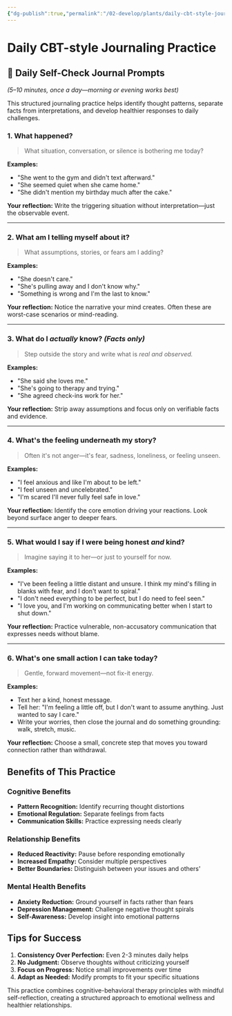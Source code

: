 ```yaml
---
{"dg-publish":true,"permalink":"/02-develop/plants/daily-cbt-style-journaling-practice/","title":"Daily CBT-style Journaling Practice","tags":["cognitive-behavioral-therapy","journaling","mindfulness","emotional-regulation","self-reflection"]}
---
```



# Daily CBT-style Journaling Practice

## 🧠 Daily Self-Check Journal Prompts
*(5–10 minutes, once a day—morning or evening works best)*

This structured journaling practice helps identify thought patterns, separate facts from interpretations, and develop healthier responses to daily challenges.

### 1. **What happened?**
> What situation, conversation, or silence is bothering me today?

**Examples:**
- "She went to the gym and didn't text afterward."
- "She seemed quiet when she came home."
- "She didn't mention my birthday much after the cake."

**Your reflection:**
Write the triggering situation without interpretation—just the observable event.

---

### 2. **What am I telling myself about it?**
> What assumptions, stories, or fears am I adding?

**Examples:**
- "She doesn't care."
- "She's pulling away and I don't know why."
- "Something is wrong and I'm the last to know."

**Your reflection:**
Notice the narrative your mind creates. Often these are worst-case scenarios or mind-reading.

---

### 3. **What do I *actually* know?** *(Facts only)*
> Step outside the story and write what is *real and observed.*

**Examples:**
- "She said she loves me."
- "She's going to therapy and trying."
- "She agreed check-ins work for her."

**Your reflection:**
Strip away assumptions and focus only on verifiable facts and evidence.

---

### 4. **What's the feeling underneath my story?**
> Often it's not anger—it's fear, sadness, loneliness, or feeling unseen.

**Examples:**
- "I feel anxious and like I'm about to be left."
- "I feel unseen and uncelebrated."
- "I'm scared I'll never fully feel safe in love."

**Your reflection:**
Identify the core emotion driving your reactions. Look beyond surface anger to deeper fears.

---

### 5. **What would I say if I were being honest *and* kind?**
> Imagine saying it to her—or just to yourself for now.

**Examples:**
- "I've been feeling a little distant and unsure. I think my mind's filling in blanks with fear, and I don't want to spiral."
- "I don't need everything to be perfect, but I do need to feel seen."
- "I love you, and I'm working on communicating better when I start to shut down."

**Your reflection:**
Practice vulnerable, non-accusatory communication that expresses needs without blame.

---

### 6. **What's one small action I can take today?**
> Gentle, forward movement—not fix-it energy.

**Examples:**
- Text her a kind, honest message.
- Tell her: "I'm feeling a little off, but I don't want to assume anything. Just wanted to say I care."
- Write your worries, then close the journal and do something grounding: walk, stretch, music.

**Your reflection:**
Choose a small, concrete step that moves you toward connection rather than withdrawal.

## Benefits of This Practice

### Cognitive Benefits
- **Pattern Recognition:** Identify recurring thought distortions
- **Emotional Regulation:** Separate feelings from facts
- **Communication Skills:** Practice expressing needs clearly

### Relationship Benefits
- **Reduced Reactivity:** Pause before responding emotionally
- **Increased Empathy:** Consider multiple perspectives
- **Better Boundaries:** Distinguish between your issues and others'

### Mental Health Benefits
- **Anxiety Reduction:** Ground yourself in facts rather than fears
- **Depression Management:** Challenge negative thought spirals
- **Self-Awareness:** Develop insight into emotional patterns

## Tips for Success

1. **Consistency Over Perfection:** Even 2-3 minutes daily helps
2. **No Judgment:** Observe thoughts without criticizing yourself
3. **Focus on Progress:** Notice small improvements over time
4. **Adapt as Needed:** Modify prompts to fit your specific situations

This practice combines cognitive-behavioral therapy principles with mindful self-reflection, creating a structured approach to emotional wellness and healthier relationships.
